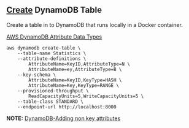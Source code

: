 
## [Create](https://docs.aws.amazon.com/amazondynamodb/latest/developerguide/getting-started-step-1.html) DynamoDB Table

Create a table in to DynamoDB that runs locally in a Docker container.

[AWS DynamoDB Attribute Data Types](https://usefulangle.com/post/332/dynamodb-attribute-types)

```
aws dynamodb create-table \
    --table-name Statistics \
    --attribute-definitions \
        AttributeName=KeyID,AttributeType=N \
        AttributeName=ey,AttributeType=B \
    --key-schema \
        AttributeName=KeyID,KeyType=HASH \
        AttributeName=Key,KeyType=RANGE \
    --provisioned-throughput \
        ReadCapacityUnits=5,WriteCapacityUnits=5 \
    --table-class STANDARD \
    --endpoint-url http://localhost:8000
```

**NOTE:** [DynamoDB-Adding non key attributes](https://stackoverflow.com/questions/38151687dynamodb-adding-non-key-attributes)
